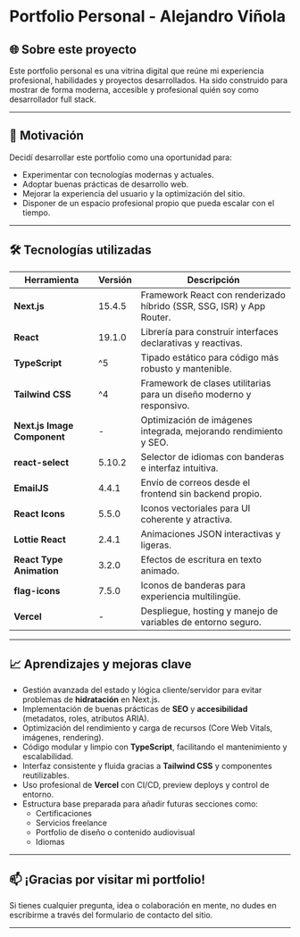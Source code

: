 # Portfolio Personal - Alejandro Viñola

## 🌐 Sobre este proyecto

Este portfolio personal es una vitrina digital que reúne mi experiencia profesional, habilidades y proyectos desarrollados. Ha sido construido para mostrar de forma moderna, accesible y profesional quién soy como desarrollador full stack.

---

## 🎯 Motivación

Decidí desarrollar este portfolio como una oportunidad para:

- Experimentar con tecnologías modernas y actuales.
- Adoptar buenas prácticas de desarrollo web.
- Mejorar la experiencia del usuario y la optimización del sitio.
- Disponer de un espacio profesional propio que pueda escalar con el tiempo.

---

## 🛠️ Tecnologías utilizadas

| Herramienta                | Versión      | Descripción                                                                 |
|---------------------------|--------------|-----------------------------------------------------------------------------|
| **Next.js**               | 15.4.5       | Framework React con renderizado híbrido (SSR, SSG, ISR) y App Router.      |
| **React**                 | 19.1.0       | Librería para construir interfaces declarativas y reactivas.               |
| **TypeScript**            | ^5           | Tipado estático para código más robusto y mantenible.                      |
| **Tailwind CSS**          | ^4           | Framework de clases utilitarias para un diseño moderno y responsivo.       |
| **Next.js Image Component**| -           | Optimización de imágenes integrada, mejorando rendimiento y SEO.           |
| **react-select**          | 5.10.2       | Selector de idiomas con banderas e interfaz intuitiva.                     |
| **EmailJS**               | 4.4.1        | Envío de correos desde el frontend sin backend propio.                      |
| **React Icons**           | 5.5.0        | Iconos vectoriales para UI coherente y atractiva.                          |
| **Lottie React**          | 2.4.1        | Animaciones JSON interactivas y ligeras.                                   |
| **React Type Animation**  | 3.2.0        | Efectos de escritura en texto animado.                                     |
| **flag-icons**            | 7.5.0        | Iconos de banderas para experiencia multilingüe.                           |
| **Vercel**                | -            | Despliegue, hosting y manejo de variables de entorno seguro.               |

---

## 📈 Aprendizajes y mejoras clave

- Gestión avanzada del estado y lógica cliente/servidor para evitar problemas de **hidratación** en Next.js.
- Implementación de buenas prácticas de **SEO** y **accesibilidad** (metadatos, roles, atributos ARIA).
- Optimización del rendimiento y carga de recursos (Core Web Vitals, imágenes, rendering).
- Código modular y limpio con **TypeScript**, facilitando el mantenimiento y escalabilidad.
- Interfaz consistente y fluida gracias a **Tailwind CSS** y componentes reutilizables.
- Uso profesional de **Vercel** con CI/CD, preview deploys y control de entorno.
- Estructura base preparada para añadir futuras secciones como:
  - Certificaciones
  - Servicios freelance
  - Portfolio de diseño o contenido audiovisual
  - Idiomas

---

## 📫 ¡Gracias por visitar mi portfolio!

Si tienes cualquier pregunta, idea o colaboración en mente, no dudes en escribirme a través del formulario de contacto del sitio.

---
